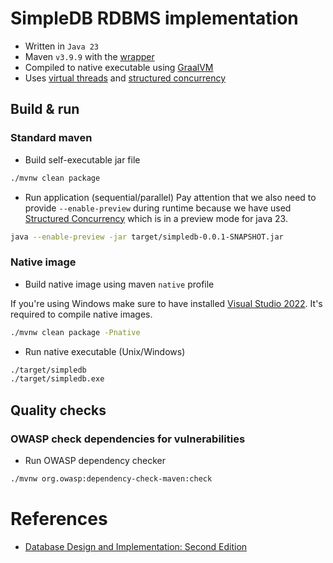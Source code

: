 # SimpleDB RDBMS implementation

* Written in `Java 23`
* Maven `v3.9.9` with the [wrapper](https://maven.apache.org/wrapper/)
* Compiled to native executable using [GraalVM](https://www.graalvm.org/)
* Uses [virtual threads](https://docs.oracle.com/en/java/javase/23/core/virtual-threads.html) and [structured concurrency](https://docs.oracle.com/en/java/javase/23/core/structured-concurrency.html)

## Build & run

### Standard maven

* Build self-executable jar file
```bash
./mvnw clean package
```

* Run application (sequential/parallel)
Pay attention that we also need to provide `--enable-preview` during runtime because we have used 
[Structured Concurrency](https://docs.oracle.com/en/java/javase/23/core/structured-concurrency.html) which is in 
a preview mode for java 23.
```bash
java --enable-preview -jar target/simpledb-0.0.1-SNAPSHOT.jar
```

### Native image

* Build native image using maven `native` profile

If you're using Windows make sure to have installed [Visual Studio 2022](https://visualstudio.microsoft.com/downloads/).
It's required to compile native images.

```bash
./mvnw clean package -Pnative
```

* Run native executable (Unix/Windows)
```bash
./target/simpledb
./target/simpledb.exe
```

## Quality checks

### OWASP check dependencies for vulnerabilities
* Run OWASP dependency checker
```bash
./mvnw org.owasp:dependency-check-maven:check
```

# References
* [Database Design and Implementation: Second Edition](https://www.amazon.com/Database-Design-Implementation-Data-Centric-Applications/dp/3030338355/ref=sr_1_1?crid=G1I4279Q48AJ&dib=eyJ2IjoiMSJ9.7tga9E_bl8msW5-z9Pn4KkSbTSae4Bu_vtviIO4dFLZUNMTGTuygTO_T_krVTD9tg7dm3DTEw16-XNSN_sn6g2pMTNPHiQf7F9SvNamu6IpQFEpd_SlvYggwq0UQKDLsoKyglsuUQck3DOVd14KOx0c5KzMhEvgabxVZN6NFmf419blzCyx2jKrEab1M-YcX93zg32ahNqvknuhi9rNiX5qQ2Sg4RXpuCCtGCLvE-VE.SZATG01thHfOxfLUK_2DvokHIKBqn6-h_BWpUPC0Lpc&dib_tag=se&keywords=database+design+and+implementation&qid=1721130039&sprefix=database+design+and+implementation%2Caps%2C194&sr=8-1) 
